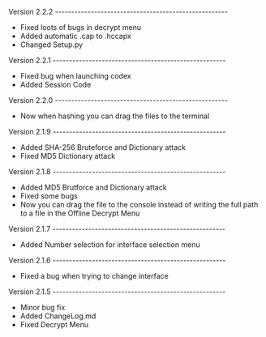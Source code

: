 Version 2.2.2 -----------------------------------------------------
  - Fixed loots of bugs in decrypt menu
  - Added automatic .cap to .hccapx
  - Changed Setup.py

Version 2.2.1 -----------------------------------------------------
  - Fixed bug when launching codex
  - Added Session Code

Version 2.2.0 -----------------------------------------------------
  - Now when hashing you can drag the files to the terminal

Version 2.1.9 -----------------------------------------------------
  - Added SHA-256 Bruteforce and Dictionary attack
  - Fixed MD5 Dictionary attack

Version 2.1.8 -----------------------------------------------------
  - Added MD5 Brutforce and Dictionary attack
  - Fixed some bugs
  - Now you can drag the file to the console instead of writing the full path to a file in the Offline Decrypt Menu

Version 2.1.7 -----------------------------------------------------
  - Added Number selection for interface selection menu

Version 2.1.6 -----------------------------------------------------
  - Fixed a bug when trying to change interface

Version 2.1.5 -----------------------------------------------------
  - Minor bug fix
  - Added ChangeLog.md
  - Fixed Decrypt Menu
